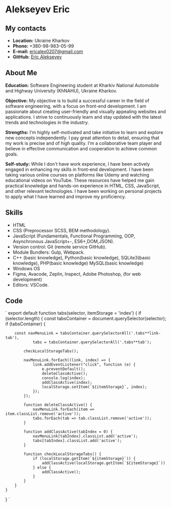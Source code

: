 # Alekseyev Eric

## My contacts

- **Location:** Ukraine Kharkov
- **Phone:** +380-98-983-05-99
- **E-mail:** ericalex0207@gmail.com
- **GitHub:** [Eric Alekseyev](https://github.com/m1neil)

## About Me

**Education:** Software Engineering student at Kharkiv National Automobile and Highway University (KhNAHU), Ukraine Kharkov.

**Objective:** My objective is to build a successful career in the field of software engineering, with a focus on front-end development. I am passionate about creating user-friendly and visually appealing websites and applications. I strive to continuously learn and stay updated with the latest trends and technologies in the industry.

**Strengths:** I'm highly self-motivated and take initiative to learn and explore new concepts independently. I pay great attention to detail, ensuring that my work is precise and of high quality. I'm a collaborative team player and believe in effective communication and cooperation to achieve common goals.

**Self-study:** While I don't have work experience, I have been actively engaged in enhancing my skills in front-end development. I have been taking various online courses on platforms like Udemy and watching educational videos on YouTube. These resources have helped me gain practical knowledge and hands-on experience in HTML, CSS, JavaScript, and other relevant technologies. I have been working on personal projects to apply what I have learned and improve my proficiency.

## Skills

- HTML
- CSS (Preprocessor SCSS, BEM methodology).
- JavaScript (Fundamentals, Functional Programming, OOP, Asynchronous JavaScript+-, ES6+,DOM,JSON).
- Version control: Git (remote service GitHub).
- Module Bundlers: Gulp, Webpack.
- C++ (basic knowledge), Python(basic knowledge), SQLite3(basic knowledge), PHP(basic knowledge) MySQL(basic knowledge)
- Windows OS
- Figma, Avacode, Zeplin, Inspect, Adobe Photoshop, (for web development)
- Editors: VSCode.

## Code

`
export default function tabs(selector, itemStorage = 'index') {
if (selector.length) {
const tabsContainer = document.querySelector(selector);
if (tabsContainer) {

    	const navMenuLink = tabsContainer.querySelectorAll('.tabs**link-tab'),
    			tabs = tabsContainer.querySelectorAll('.tabs**tab');

    		checkLocalStorageTabs();

    		navMenuLink.forEach((link, index) => {
    			link.addEventListener("click", function (e) {
    				e.preventDefault();
    				deleteClassActive();
    				console.log(index);
    				addClassActive(index);
    				localStorage.setItem(`${itemStorage}`, index);
    			});
    		});

    		function deleteClassActive() {
    			navMenuLink.forEach(item => item.classList.remove('active'));
    			tabs.forEach(tab => tab.classList.remove('active'));
    		}

    		function addClassActive(tabIndex = 0) {
    			navMenuLink[tabIndex].classList.add('active');
    			tabs[tabIndex].classList.add('active');
    		}

    		function checkLocalStorageTabs() {
    			if (localStorage.getItem(`${itemStorage}`)) {
    				addClassActive(localStorage.getItem(`${itemStorage}`))
    			} else {
    				addClassActive();
    			}
    		}
    	}
    }

}
`
